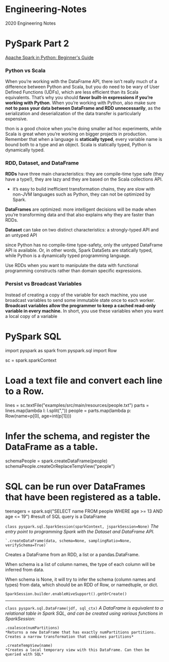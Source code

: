 # Engineering-Notes
2020 Engineering Notes
# PySpark Part 2

[Apache Spark in Python: Beginner's Guide
](https://www.datacamp.com/community/tutorials/apache-spark-python)

### Python vs Scala
When you’re working with the DataFrame API, there isn’t really much of a difference between Python and Scala, but you do need to be wary of User Defined Functions (UDFs), which are less efficient than its Scala equivalents. That’s why you should **favor built-in expressions if you’re working with Python**. When you’re working with Python, also make sure **not to pass your data between DataFrame and RDD unnecessarily**, as the serialization and deserialization of the data transfer is particularly expensive.

thon is a good choice when you’re doing smaller ad hoc experiments, while Scala is great when you’re working on bigger projects in production. Remember that when a language is **statically typed**, every variable name is bound both to a type and an object. Scala is statically typed, Python is dynamically typed.

### RDD, Dataset, and DataFrame

**RDDs** have three main characteristics: they are compile-time type safe (they have a type!), they are lazy and they are based on the Scala collections API.
- it’s easy to build inefficient transformation chains, they are slow with non-JVM languages such as Python, they can not be optimized by Spark.

**DataFrames** are optimized: more intelligent decisions will be made when you’re transforming data and that also explains why they are faster than RDDs.

**Dataset** can take on two distinct characteristics: a strongly-typed API and an untyped API

since Python has no compile-time type-safety, only the untyped DataFrame API is available. Or, in other words, Spark DataSets are statically typed, while Python is a dynamically typed programming language. 

Use RDDs when you want to manipulate the data with functional programming constructs rather than domain specific expressions.
### Persist vs Broadcast Variables
Instead of creating a copy of the variable for each machine, you use broadcast variables to send some immutable state once to each worker. **Broadcast variables allow the programmer to keep a cached read-only variable in every machine.** In short, you use these variables when you want a local copy of a variable



# PySpark SQL
import pyspark as spark
from pyspark.sql import Row

sc = spark.sparkContext

# Load a text file and convert each line to a Row.
lines = sc.textFile("examples/src/main/resources/people.txt")
parts = lines.map(lambda l: l.split(","))
people = parts.map(lambda p: Row(name=p[0], age=int(p[1])))

# Infer the schema, and register the DataFrame as a table.
schemaPeople = spark.createDataFrame(people)
schemaPeople.createOrReplaceTempView("people")

# SQL can be run over DataFrames that have been registered as a table.
teenagers = spark.sql("SELECT name FROM people WHERE age >= 13 AND age <= 19")
#result of SQL query is a DataFrame

`class pyspark.sql.SparkSession(sparkContext, jsparkSession=None)`
*The entry point to programming Spark with the Dataset and DataFrame API.*
    
    `.createDataFrame(data, schema=None, samplingRatio=None, verifySchema=True)`
    
Creates a DataFrame from an RDD, a list or a pandas.DataFrame.

When schema is a list of column names, the type of each column will be inferred from data.

When schema is None, it will try to infer the schema (column names and types) from data, which should be an RDD of Row, or namedtuple, or dict.

`SparkSession.builder.enableHiveSupport().getOrCreate()`

 --------------------------------------------------------------- 

`class pyspark.sql.DataFrame(jdf, sql_ctx)`
*A DataFrame is equivalent to a relational table in Spark SQL, and can be created using various functions in SparkSession:*

    .coalesce(numPartitions)
    *Returns a new DataFrame that has exactly numPartitions partitions. Creates a narrow transformation that combines partitions*
    
    .createTempView(name)
    *Creates a local temporary view with this DataFrame. Can then be queried with SQL*

